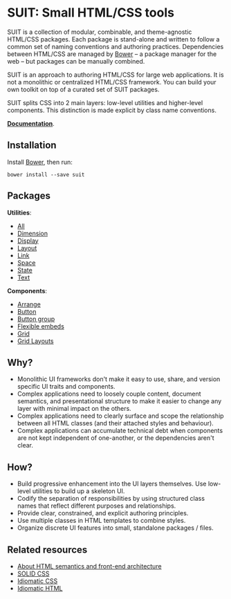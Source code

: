 # SUIT: Small HTML/CSS tools

SUIT is a collection of modular, combinable, and theme-agnostic HTML/CSS
packages. Each package is stand-alone and written to follow a common set of
naming conventions and authoring practices. Dependencies between HTML/CSS are
managed by [Bower](http://bower.io/) – a package manager for
the web – but packages can be manually combined.

SUIT is an approach to authoring HTML/CSS for large web applications. It is not
a monolithic or centralized HTML/CSS framework. You can build your own toolkit
on top of a curated set of SUIT packages.

SUIT splits CSS into 2 main layers: low-level utilities and higher-level
components. This distinction is made explicit by class name conventions.

**[Documentation](doc)**.

## Installation

Install [Bower](http://bower.io/), then run:

```
bower install --save suit
```

## Packages

**Utilities**:

* [All](https://github.com/necolas/suit-utils/)
* [Dimension](https://github.com/necolas/suit-utils-dimension/)
* [Display](https://github.com/necolas/suit-utils-display/)
* [Layout](https://github.com/necolas/suit-utils-layout/)
* [Link](https://github.com/necolas/suit-utils-link/)
* [Space](https://github.com/necolas/suit-utils-space/)
* [State](https://github.com/necolas/suit-utils-state/)
* [Text](https://github.com/necolas/suit-utils-text/)

**Components**:

* [Arrange](https://github.com/necolas/suit-arrange/)
* [Button](https://github.com/necolas/suit-button/)
* [Button group](https://github.com/necolas/suit-button-group/)
* [Flexible embeds](https://github.com/necolas/suit-flex-embed/)
* [Grid](https://github.com/necolas/suit-grid/)
* [Grid Layouts](https://github.com/necolas/suit-grid-layouts/)


## Why?

* Monolithic UI frameworks don't make it easy to use, share, and version
  specific UI traits and components.
* Complex applications need to loosely couple content, document semantics, and
  presentational structure to make it easier to change any layer with minimal
  impact on the others.
* Complex applications need to clearly surface and scope the relationship
  between all HTML classes (and their attached styles and behaviour).
* Complex applications can accumulate technical debt when components are not
  kept independent of one-another, or the dependencies aren't clear.


## How?

* Build progressive enhancement into the UI layers themselves. Use low-level
  utilities to build up a skeleton UI.
* Codify the separation of responsibilities by using structured class names
  that reflect different purposes and relationships.
* Provide clear, constrained, and explicit authoring principles.
* Use multiple classes in HTML templates to combine styles.
* Organize discrete UI features into small, standalone packages / files.


## Related resources

* [About HTML semantics and front-end architecture](http://nicolasgallagher.com/about-html-semantics-front-end-architecture/)
* [SOLID CSS](http://blog.millermedeiros.com/solid-css/)
* [Idiomatic CSS](https://github.com/necolas/idiomatic-css/)
* [Idiomatic HTML](https://github.com/necolas/idiomatic-html/)
